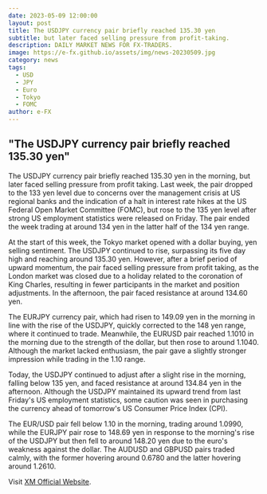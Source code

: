 ```yaml
---
date: 2023-05-09 12:00:00
layout: post
title: The USDJPY currency pair briefly reached 135.30 yen
subtitle: but later faced selling pressure from profit-taking.
description: DAILY MARKET NEWS FOR FX-TRADERS.
image: https://e-fx.github.io/assets/img/news-20230509.jpg
category: news
tags:
  - USD
  - JPY
  - Euro
  - Tokyo
  - FOMC
author: e-FX
---
```


##  "The USDJPY currency pair briefly reached 135.30 yen"

The USDJPY currency pair briefly reached 135.30 yen in the morning, but later faced selling pressure from profit taking. Last week, the pair dropped to the 133 yen level due to concerns over the management crisis at US regional banks and the indication of a halt in interest rate hikes at the US Federal Open Market Committee (FOMC), but rose to the 135 yen level after strong US employment statistics were released on Friday. The pair ended the week trading at around 134 yen in the latter half of the 134 yen range.

At the start of this week, the Tokyo market opened with a dollar buying, yen selling sentiment. The USDJPY continued to rise, surpassing its five day high and reaching around 135.30 yen. However, after a brief period of upward momentum, the pair faced selling pressure from profit taking, as the London market was closed due to a holiday related to the coronation of King Charles, resulting in fewer participants in the market and position adjustments. In the afternoon, the pair faced resistance at around 134.60 yen.

The EURJPY currency pair, which had risen to 149.09 yen in the morning in line with the rise of the USDJPY, quickly corrected to the 148 yen range, where it continued to trade. Meanwhile, the EURUSD pair reached 1.1010 in the morning due to the strength of the dollar, but then rose to around 1.1040. Although the market lacked enthusiasm, the pair gave a slightly stronger impression while trading in the 1.10 range.

Today, the USDJPY continued to adjust after a slight rise in the morning, falling below 135 yen, and faced resistance at around 134.84 yen in the afternoon. Although the USDJPY maintained its upward trend from last Friday's US employment statistics, some caution was seen in purchasing the currency ahead of tomorrow's US Consumer Price Index (CPI). 

The EUR/USD pair fell below 1.10 in the morning, trading around 1.0990, while the EURJPY pair rose to 148.69 yen in response to the morning's rise of the USDJPY but then fell to around 148.20 yen due to the euro's weakness against the dollar. The AUDUSD and GBPUSD pairs traded calmly, with the former hovering around 0.6780 and the latter hovering around 1.2610.





Visit [XM Official Website](https://clicks.pipaffiliates.com/c?c=550036&l=en&p=0).